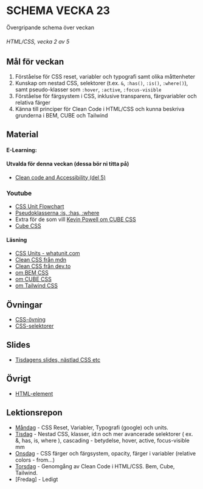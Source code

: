 # SCHEMA VECKA 23
Övergripande schema över veckan

###### HTML/CSS, vecka 2 av 5

## Mål för veckan
1. Förståelse för CSS reset, variabler och typografi samt olika måttenheter  
2. Kunskap om nestad CSS, selektorer (t.ex. `&`, `:has()`, `:is()`, `:where()`), samt pseudo-klasser som `:hover`, `:active`, `:focus-visible`  
3. Förståelse för färgsystem i CSS, inklusive transparens, färgvariabler och relativa färger  
4. Känna till principer för Clean Code i HTML/CSS och kunna beskriva grunderna i BEM, CUBE och Tailwind  

## Material
#### E-Learning:

#### Utvalda för denna veckan (dessa bör ni titta på)
* [Clean code and Accessibility (del 5)](https://app.pluralsight.com/ilx/video-courses/clips/06125ef3-cc36-4490-a93d-e7147305a13b)

### Youtube
* [CSS Unit Flowchart](https://www.youtube.com/watch?v=Utc_uhvTluk)
* [Pseudoklasserna :is, :has, :where](https://www.youtube.com/watch?v=3ncFpP8GP4g)
* Extra för de som vill [Kevin Powell om CUBE CSS](https://www.youtube.com/watch?v=NanhQvnvbR8)
* [Cube CSS](https://www.youtube.com/watch?v=NanhQvnvbR8)

#### Läsning
* [CSS Units - whatunit.com](https://whatunit.com/)
* [Clean CSS från mdn](https://developer.mozilla.org/en-US/docs/Learn_web_development/Core/Styling_basics/Organizing)
* [Clean CSS från dev.to](https://dev.to/maimohamed/css-clean-code-5d3p)
* [om BEM CSS](https://en.bem.info/methodology/quick-start/)
* [om CUBE CSS](https://cube.fyi/)
* [om Tailwind CSS](https://tailwindcss.com/)

## Övningar
* [CSS-övning](https://flukeout.github.io/)
* [CSS-selektorer](https://github.com/Lexicon-frontend-2025/HTML-CSS_uppgift-CSS-selektorer)

## Slides
* [Tisdagens slides, nästlad CSS etc](https://docs.google.com/presentation/d/12RBr-9LL76Z9hzgfFDnOetjcjOUgic5zI8SxIPQQuwc/edit?usp=sharing)

## Övrigt
* [HTML-element](https://github.com/Lexicon-frontend-2025/html-cheatsheet)

## Lektionsrepon
* [Måndag](https://github.com/Lexicon-frontend-2025/lektion-2-jun) - CSS Reset, Variabler, Typografi (google) och units.
* [Tisdag](https://github.com/Lexicon-frontend-2025/lektion-3-juni) - Nestad CSS, klasser, id:n och mer avancerade selektorer ( ex. &, has, is, where ), cascading - betydelse, hover, active, focus-visible mm
* [Onsdag](https://github.com/Lexicon-frontend-2025/lektion-3-juni) - CSS färger och färgsystem, opacity, färger i variabler (relative colors - from...)
* [Torsdag](https://github.com/Lexicon-frontend-2025/lektion-5-jun) - Genomgång av Clean Code i HTML/CSS. Bem, Cube, Tailwind.
* [Fredag] - Ledigt
